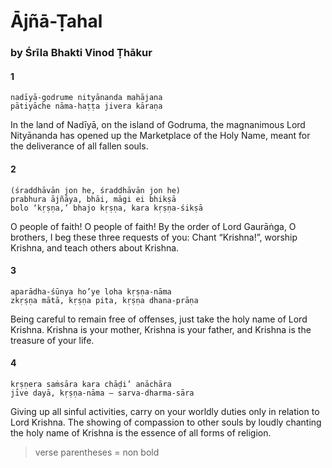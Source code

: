 # Ājñā-Ṭahal

### by Śrīla Bhakti Vinod Ṭhākur

#### 1

    nadīyā-godrume nityānanda mahājana
    pātiyāche nāma-haṭṭa jivera kāraṇa

In the land of Nadīyā, on the island of Godruma, the magnanimous Lord Nityānanda has opened up the Marketplace of the Holy Name, meant for the deliverance of all fallen souls.

#### 2

    (śraddhāvān jon he, śraddhāvān jon he)
    prabhura ājñāya, bhāi, māgi ei bhikṣā
    bolo ‘kṛṣṇa,’ bhajo kṛṣṇa, kara kṛṣṇa-śikṣā

O people of faith! O people of faith! By the order of Lord Gaurāṅga, O brothers, I beg these three requests of you: Chant “Krishna!”, worship Krishna, and teach others about Krishna.

#### 3

    aparādha-śūnya ho’ye loha kṛṣṇa-nāma
    zkṛṣṇa mātā, kṛṣṇa pita, kṛṣṇa dhana-prāṇa

Being careful to remain free of offenses, just take the holy name of Lord Krishna. Krishna is your mother, Krishna is your father, and Krishna is the treasure of your life.

#### 4

    kṛṣṇera saṁsāra kara chāḍi’ anāchāra
    jīve dayā, kṛṣṇa-nāma – sarva-dharma-sāra

Giving up all sinful activities, carry on your worldly duties only in relation to Lord Krishna. The showing of compassion to other souls by loudly chanting the holy name of Krishna is the essence of all forms of religion.

> verse parentheses = non bold
